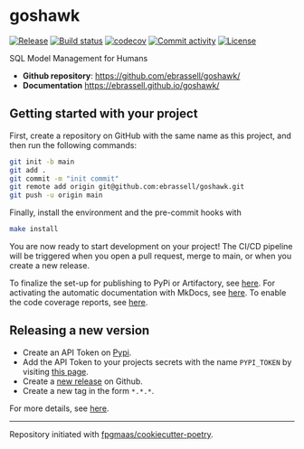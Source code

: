 # goshawk

[![Release](https://img.shields.io/github/v/release/ebrassell/goshawk)](https://img.shields.io/github/v/release/ebrassell/goshawk)
[![Build status](https://img.shields.io/github/actions/workflow/status/ebrassell/goshawk/main.yml?branch=main)](https://github.com/ebrassell/goshawk/actions/workflows/main.yml?query=branch%3Amain)
[![codecov](https://codecov.io/gh/ebrassell/goshawk/branch/main/graph/badge.svg)](https://codecov.io/gh/ebrassell/goshawk)
[![Commit activity](https://img.shields.io/github/commit-activity/m/ebrassell/goshawk)](https://img.shields.io/github/commit-activity/m/ebrassell/goshawk)
[![License](https://img.shields.io/github/license/ebrassell/goshawk)](https://img.shields.io/github/license/ebrassell/goshawk)

SQL Model Management for Humans

- **Github repository**: <https://github.com/ebrassell/goshawk/>
- **Documentation** <https://ebrassell.github.io/goshawk/>

## Getting started with your project

First, create a repository on GitHub with the same name as this project, and then run the following commands:

```bash
git init -b main
git add .
git commit -m "init commit"
git remote add origin git@github.com:ebrassell/goshawk.git
git push -u origin main
```

Finally, install the environment and the pre-commit hooks with

```bash
make install
```

You are now ready to start development on your project!
The CI/CD pipeline will be triggered when you open a pull request, merge to main, or when you create a new release.

To finalize the set-up for publishing to PyPi or Artifactory, see [here](https://fpgmaas.github.io/cookiecutter-poetry/features/publishing/#set-up-for-pypi).
For activating the automatic documentation with MkDocs, see [here](https://fpgmaas.github.io/cookiecutter-poetry/features/mkdocs/#enabling-the-documentation-on-github).
To enable the code coverage reports, see [here](https://fpgmaas.github.io/cookiecutter-poetry/features/codecov/).

## Releasing a new version

- Create an API Token on [Pypi](https://pypi.org/).
- Add the API Token to your projects secrets with the name `PYPI_TOKEN` by visiting [this page](https://github.com/ebrassell/goshawk/settings/secrets/actions/new).
- Create a [new release](https://github.com/ebrassell/goshawk/releases/new) on Github.
- Create a new tag in the form `*.*.*`.

For more details, see [here](https://fpgmaas.github.io/cookiecutter-poetry/features/cicd/#how-to-trigger-a-release).

---

Repository initiated with [fpgmaas/cookiecutter-poetry](https://github.com/fpgmaas/cookiecutter-poetry).
